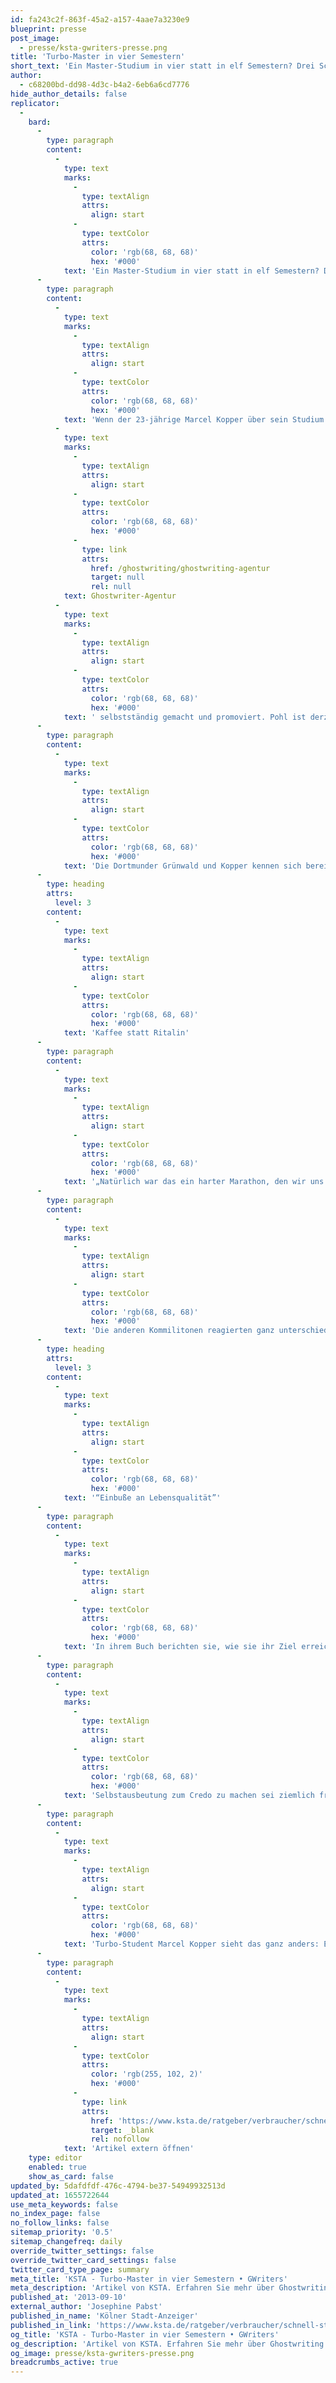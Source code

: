 ```yaml
---
id: fa243c2f-863f-45a2-a157-4aae7a3230e9
blueprint: presse
post_image:
  - presse/ksta-gwriters-presse.png
title: 'Turbo-Master in vier Semestern'
short_text: 'Ein Master-Studium in vier statt in elf Semestern? Drei Schnellstudenten haben das geschafft. Jetzt appellieren sie an andere, ihrem Beispiel zu folgen. Doch eine Kölner Expertin warnt vor zu viel Eile.'
author:
  - c68200bd-dd98-4d3c-b4a2-6eb6a6cd7776
hide_author_details: false
replicator:
  -
    bard:
      -
        type: paragraph
        content:
          -
            type: text
            marks:
              -
                type: textAlign
                attrs:
                  align: start
              -
                type: textColor
                attrs:
                  color: 'rgb(68, 68, 68)'
                  hex: '#000'
            text: 'Ein Master-Studium in vier statt in elf Semestern? Drei Schnellstudenten haben das geschafft. Jetzt appellieren sie an andere, ihrem Beispiel zu folgen. Doch eine Kölner Expertin warnt vor zu viel Eile.'
      -
        type: paragraph
        content:
          -
            type: text
            marks:
              -
                type: textAlign
                attrs:
                  align: start
              -
                type: textColor
                attrs:
                  color: 'rgb(68, 68, 68)'
                  hex: '#000'
            text: 'Wenn der 23-jährige Marcel Kopper über sein Studium spricht, klingt es, als würde ein Hochleistungssportler von seinem Trainingsplan berichten. Gemeinsam mit seinen Kommilitonen Grünwald und Pohl (beide 23) hatte Kopper seinen Masterabschluss schon nach rekordverdächtigen vier Semestern in der Tasche – inklusive abgeschlossener Berufsausbildung. Vorgesehen sind elf. Inzwischen hat er sich mit einer '
          -
            type: text
            marks:
              -
                type: textAlign
                attrs:
                  align: start
              -
                type: textColor
                attrs:
                  color: 'rgb(68, 68, 68)'
                  hex: '#000'
              -
                type: link
                attrs:
                  href: /ghostwriting/ghostwriting-agentur
                  target: null
                  rel: null
            text: Ghostwriter-Agentur
          -
            type: text
            marks:
              -
                type: textAlign
                attrs:
                  align: start
              -
                type: textColor
                attrs:
                  color: 'rgb(68, 68, 68)'
                  hex: '#000'
            text: ' selbstständig gemacht und promoviert. Pohl ist derzeit Projekt-Manager bei einer Bank, Dozent an einer Hochschule und promoviert ebenfalls. Über ihr ehrgeiziges Studien-Projekt haben die drei ein Buch geschrieben: „Die Turbo-Studenten“.'
      -
        type: paragraph
        content:
          -
            type: text
            marks:
              -
                type: textAlign
                attrs:
                  align: start
              -
                type: textColor
                attrs:
                  color: 'rgb(68, 68, 68)'
                  hex: '#000'
            text: 'Die Dortmunder Grünwald und Kopper kennen sich bereits aus der Schule, sie haben zusammen ihr Abitur gemacht. An der Hochschule für Ökonomie lernen die beiden Marcel Pohl kennen und paukten dann zusammen für Bachelor- und Masterabschluss. Unter der Woche sind die drei Studenten tagsüber in ihren Ausbildungsbetrieben beschäftigt, abends und am Wochenende besuchen sie die Seminare. „Am Anfang waren wir frisch, motiviert und dachten: Da geht doch noch mehr! Warum nicht zwei Semester in einem studieren?“, sagt Kopper. Ihr Ziel: den Rausch der Geschwindigkeit erleben, Zeit sparen, möglichst früh in einen möglichst guten Job wechseln und dann schnell aufsteigen. Die drei packen es an, probieren, wie viel Belastung sie aushalten können, wie viele Seminare und Klausuren in ein Semester passen.'
      -
        type: heading
        attrs:
          level: 3
        content:
          -
            type: text
            marks:
              -
                type: textAlign
                attrs:
                  align: start
              -
                type: textColor
                attrs:
                  color: 'rgb(68, 68, 68)'
                  hex: '#000'
            text: 'Kaffee statt Ritalin'
      -
        type: paragraph
        content:
          -
            type: text
            marks:
              -
                type: textAlign
                attrs:
                  align: start
              -
                type: textColor
                attrs:
                  color: 'rgb(68, 68, 68)'
                  hex: '#000'
            text: '„Natürlich war das ein harter Marathon, den wir uns da vorgenommen haben. Und natürlich war es sehr anstrengend. Aber es hat sich auf jeden Fall gelohnt“, sagt Marcel Kopper. Weil die Hochschule zahlreiche Standorte in ganz Deutschland hat, konnten die drei aus einer Vielzahl an Veranstaltungen und Klausurterminen bundesweit wählen – und die Arbeit, so gut es geht, aufteilen. Sie besuchen jeweils verschiedene Veranstaltungen in etlichen deutschen Großstädten und berichten dann den anderen davon. Gelernt wurde bis spät in die Nacht und am Wochenende – gemeinsam. „Jeder von uns hatte auch Zeiten, in denen er aufgeben wollte“, sagt Marcel Kopper. „Aber wir haben als Team zusammengehalten und wollten die anderen nicht im Stich lassen.“ Nur durch viele Entbehrungen, ein Mindestmaß an Freizeit und jede Menge Disziplin war es überhaupt möglich, den ehrgeizigen Plan tatsächlich in die Tat umzusetzen.'
      -
        type: paragraph
        content:
          -
            type: text
            marks:
              -
                type: textAlign
                attrs:
                  align: start
              -
                type: textColor
                attrs:
                  color: 'rgb(68, 68, 68)'
                  hex: '#000'
            text: 'Die anderen Kommilitonen reagierten ganz unterschiedlich auf die Turbo-Studenten: So wurden die drei als „Spinnertruppe“ abgetan, als Überflieger oder einfach als exotische Ausnahmen. „Niemand von uns ist hochbegabt“, betont Marcel Kopper. „Wir haben auch nie Ritalin oder so einen Müll genommen, sondern allenfalls Kaffee.“'
      -
        type: heading
        attrs:
          level: 3
        content:
          -
            type: text
            marks:
              -
                type: textAlign
                attrs:
                  align: start
              -
                type: textColor
                attrs:
                  color: 'rgb(68, 68, 68)'
                  hex: '#000'
            text: '“Einbuße an Lebensqualität”'
      -
        type: paragraph
        content:
          -
            type: text
            marks:
              -
                type: textAlign
                attrs:
                  align: start
              -
                type: textColor
                attrs:
                  color: 'rgb(68, 68, 68)'
                  hex: '#000'
            text: 'In ihrem Buch berichten sie, wie sie ihr Ziel erreicht haben, und appellieren an andere, ihrem Beispiel, zumindest teilweise, zu folgen. Genau davor warnt jedoch die Diplom-Psychologin Gaby Jungnickel, Leiterin der Psycho-Sozialen Beratung des Kölner Studentenwerks: „Ich frage mich vor allem: Warum sollte dieses Verhalten nachahmenswert sein? Abgesehen davon, dass sich Schlafmediziner bei derartigem Verhalten die Haare raufen würden, bedeutet es für die meisten eine erhebliche Einbuße an Lebensqualität.“'
      -
        type: paragraph
        content:
          -
            type: text
            marks:
              -
                type: textAlign
                attrs:
                  align: start
              -
                type: textColor
                attrs:
                  color: 'rgb(68, 68, 68)'
                  hex: '#000'
            text: 'Selbstausbeutung zum Credo zu machen sei ziemlich fragwürdig, betont Jungnickel. „Die drei haben bewiesen, dass sie diese sportliche Höchstleistung meistern konnten. Das möchte ich nicht bewerten, denn für sie war es in Ordnung.“ Die Diplom-Psychologin warnt allerdings vor den möglichen Nachteilen eines Turbo-Studiums: „Eine solch enorme Studiengeschwindigkeit lässt – jenseits von Leistungsaspekten – wenig Raum für Lebenserfahrungen, die der Persönlichkeitsentwicklung dienen. Eine fernöstliche Weisheit sagt: Gras wächst nicht schneller, wenn man daran zieht!“'
      -
        type: paragraph
        content:
          -
            type: text
            marks:
              -
                type: textAlign
                attrs:
                  align: start
              -
                type: textColor
                attrs:
                  color: 'rgb(68, 68, 68)'
                  hex: '#000'
            text: 'Turbo-Student Marcel Kopper sieht das ganz anders: Er ist stolz, so viel erreicht zu haben. „Ich kann gut von meinem Beruf leben und bin glücklich mit meinem Leben. Ich würde jederzeit wieder so studieren.“'
      -
        type: paragraph
        content:
          -
            type: text
            marks:
              -
                type: textAlign
                attrs:
                  align: start
              -
                type: textColor
                attrs:
                  color: 'rgb(255, 102, 2)'
                  hex: '#000'
              -
                type: link
                attrs:
                  href: 'https://www.ksta.de/ratgeber/verbraucher/schnell-studieren-turbo-master-in-vier-semestern-5462702'
                  target: _blank
                  rel: nofollow
            text: 'Artikel extern öffnen'
    type: editor
    enabled: true
    show_as_card: false
updated_by: 5dafdfdf-476c-4794-be37-54949932513d
updated_at: 1655722644
use_meta_keywords: false
no_index_page: false
no_follow_links: false
sitemap_priority: '0.5'
sitemap_changefreq: daily
override_twitter_settings: false
override_twitter_card_settings: false
twitter_card_type_page: summary
meta_title: 'KSTA - Turbo-Master in vier Semestern • GWriters'
meta_description: 'Artikel von KSTA. Erfahren Sie mehr über Ghostwriting und profitieren Sie von unserem Ghostwriting Service.'
published_at: '2013-09-10'
external_author: 'Josephine Pabst'
published_in_name: 'Kölner Stadt-Anzeiger'
published_in_link: 'https://www.ksta.de/ratgeber/verbraucher/schnell-studieren-turbo-master-in-vier-semestern-5462702'
og_title: 'KSTA - Turbo-Master in vier Semestern • GWriters'
og_description: 'Artikel von KSTA. Erfahren Sie mehr über Ghostwriting und profitieren Sie von unserem Ghostwriting Service.'
og_image: presse/ksta-gwriters-presse.png
breadcrumbs_active: true
---
```

